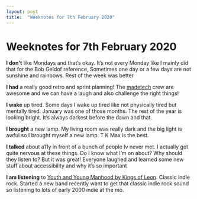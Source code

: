 ```yaml
---
layout: post
title:  "Weeknotes for 7th February 2020"
---
```


# Weeknotes for 7th February 2020


**I don't** like Mondays and that’s okay. It’s not every Monday like I mainly did that for the Bob Geldof reference, Sometimes one day or a few days are not sunshine and rainbows. Rest of the week was better

**I had** a really good retro and sprint planning! The [madetech](https://www.madetech.com/) crew are awesome and we can have a laugh and also challenge the right things!

**I wake** up tired. Some days I wake up tired like not physically tired but mentally tired. January was one of those months. The rest of the year is looking bright. It’s always darkest before the dawn and that.

**I brought** a new lamp. My living room was really dark and the big light is awful so I brought myself a new lamp. T K Max is the best.

**I talked** about a11y in front of a bunch of people Iv never met. I actually get quite nervous at these things. Do I know what I’m on about? Why should they listen to? But it was great! Everyone laughed and learned some new stuff about accessibility and why it’s so important

**I am listening** to [Youth and Young Manhood by Kings of Leon](https://open.spotify.com/album/2137zeBGNgOWP4D96q6qxd?si=qVEu-0A2T4Waq7y04_-6pw). Classic indie rock. Started a new band recently want to get that classic indie rock sound so listening to lots of early 2000 indie at the mo.

